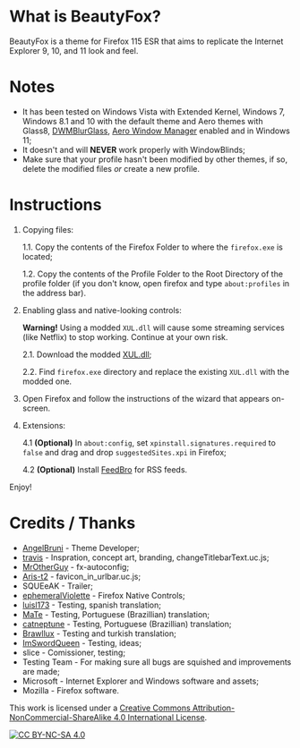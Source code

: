 # What is BeautyFox?
BeautyFox is a theme for Firefox 115 ESR that aims to replicate the Internet Explorer 9, 10, and 11 look and feel.

# Notes
* It has been tested on Windows Vista with Extended Kernel, Windows 7, Windows 8.1 and 10 with the default theme and Aero themes with Glass8, [DWMBlurGlass](https://github.com/Maplespe/DWMBlurGlass), [Aero Window Manager](https://youtu.be/KtMIytUqRac) enabled and in Windows 11;
* It doesn't and will **NEVER** work properly with WindowBlinds;
* Make sure that your profile hasn't been modified by other themes, if so, delete the modified files _or_ create a new profile.

# Instructions

1. Copying files:

	1.1.	Copy the contents of the Firefox Folder to where the `firefox.exe` is located;

	1.2.	Copy the contents of the Profile Folder to the Root Directory of the profile folder (if you don't know, open firefox and type `about:profiles` in the address bar).

2. Enabling glass and native-looking controls:

	**Warning!** Using a modded `XUL.dll` will cause some streaming services (like Netflix) to stop working. Continue at your own risk.

	2.1. Download the modded [XUL.dll](https://github.com/ephemeralViolette/firefox-native-controls/releases);

	2.2. Find `firefox.exe` directory and replace the existing `XUL.dll` with the modded one.

3. Open Firefox and follow the instructions of the wizard that appears on-screen.

4.	Extensions:

	4.1	**(Optional)** In `about:config`, set `xpinstall.signatures.required` to `false` and drag and drop `suggestedSites.xpi` in Firefox;

	4.2	**(Optional)** Install [FeedBro](https://addons.mozilla.org/en-US/firefox/addon/feedbroreader/) for RSS feeds.

Enjoy!

# Credits / Thanks
* [AngelBruni](https://github.com/angelbruni) - Theme Developer;
* [travis](https://github.com/travy-patty) - Inspration, concept art, branding, changeTitlebarText.uc.js;
* [MrOtherGuy](https://github.com/MrOtherGuy) - fx-autoconfig;
* [Aris-t2](https://github.com/Aris-t2) - favicon_in_urlbar.uc.js;
* SQUEeAK - Trailer;
* [ephemeralViolette](https://github.com/ephemeralViolette) - Firefox Native Controls;
* [luisl173](https://github.com/luisl173) - Testing, spanish translation;
* [MaTe](https://github.com/MisforMaTe) - Testing, Portuguese (Brazillian) translation;
* [catneptune](https://github.com/catneptune) - Testing, Portuguese (Brazillian) translation;
* [Brawllux](https://github.com/EndlessLuck) - Testing and turkish translation;
* [ImSwordQueen](https://github.com/ImSwordQueen) - Testing, ideas;
* slice - Comissioner, testing;
* Testing Team - For making sure all bugs are squished and improvements are made;
* Microsoft - Internet Explorer and Windows software and assets;
* Mozilla - Firefox software.

This work is licensed under a
[Creative Commons Attribution-NonCommercial-ShareAlike 4.0 International License][cc-by-nc-sa].

[![CC BY-NC-SA 4.0][cc-by-nc-sa-image]][cc-by-nc-sa]

[cc-by-nc-sa]: http://creativecommons.org/licenses/by-nc-sa/4.0/
[cc-by-nc-sa-image]: https://licensebuttons.net/l/by-nc-sa/4.0/88x31.png